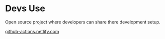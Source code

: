 # Devs Use

Open source project where developers can share there development setup.

[github-actions.netlify.com](github-actions.netlify.com)
